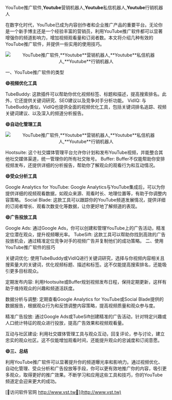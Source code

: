 YouTube推广软件,**Youtube**营销机器人,**Youtube**私信机器人,**Youtube**行销机器人

在数字化时代，YouTube已成为内容创作者和企业推广产品的重要平台。无论你是一个新手博主还是一个经验丰富的营销员，利用YouTube推广软件都可以显著增强你的频道影响力，增加视频观看量和订阅者数。本文将介绍几种有效的YouTube推广软件，并提供一些实用的使用技巧。

 <center><img src="https://vst.tw/MP4/tuiguang/png/4.png" alt="YouTube推广软件,**Youtube**营销机器人,**Youtube**私信机器人,**Youtube**行销机器人"></center>

一、YouTube推广软件的类型

**😄视频优化工具**

TubeBuddy: 这款插件可以帮助你优化视频标签、标题和描述，提高搜索排名。此外，它还提供关键词研究、SEO建议以及竞争对手分析功能。
VidIQ: 与TubeBuddy类似，VidIQ也提供全面的视频优化工具，包括关键词排名追踪、视频关键词建议、以及深入的频道分析报告。

**😄自动化管理工具**

 <center><img src="https://vst.tw/MP4/tuiguang/png/6.png" alt="YouTube推广软件,**Youtube**营销机器人,**Youtube**私信机器人,**Youtube**行销机器人"></center>

Hootsuite: 这个社交媒体管理平台允许你计划和发布YouTube视频，并能整合其他社交媒体渠道，统一管理你的所有社交账号。
Buffer: Buffer不仅能帮助你安排视频发布，还提供详细的分析报告，帮助你了解观众的观看行为和互动情况。

**😄受众分析工具**

Google Analytics for YouTube: Google Analytics与YouTube集成后，可以为你提供详细的视频观看数据，如观众来源、观看时长、地理位置等，有助于你调整内容策略。
Social Blade: 这款工具可以跟踪你的YouTube频道发展情况，提供详细的订阅者增长、观看次数变化等数据，让你更好地了解频道的表现。

**😄广告投放工具**

Google Ads: 通过Google Ads，你可以创建和管理YouTube上的广告活动，精准定位潜在观众，提升视频曝光率。
TubeSift: 这款工具可以帮助你找到高效的广告投放机会，通过精准定位竞争对手的视频广告并复制他们的成功策略。
二、使用YouTube推广软件的技巧

关键词优化: 使用TubeBuddy或VidIQ进行关键词研究，选择与你视频内容相关且搜索量大的关键词，优化视频标题、描述和标签。这不仅能提高搜索排名，还能吸引更多目标观众。

定期发布内容: 利用Hootsuite或Buffer规划视频发布日程，保持定期更新，这样有助于维持观众的兴趣和频道活跃度。

数据分析与调整: 定期查看Google Analytics for YouTube或Social Blade提供的数据报告，根据观众行为和反馈调整内容策略，提高视频质量和观众参与度。

精准广告投放: 通过Google Ads或TubeSift创建精准的广告活动，针对特定兴趣或人口统计特征的观众进行投放，提高广告效果和视频观看量。

互动与社区建设: 利用社交媒体管理工具与观众互动，回复评论，参与讨论，建立忠实的观众社区。这不仅能增加观看时间，还能提升观众的忠诚度和订阅意愿。

**😄三、总结**

利用YouTube推广软件可以显著提升你的频道曝光率和影响力。通过视频优化、自动化管理、受众分析和广告投放等手段，你可以更有效地推广你的内容，吸引更多观众，取得更好的推广效果。不断学习和应用这些工具和技巧，你的YouTube频道定会迎来更大的成功。


[👻访问软件官网 http://www.vst.tw👻](http://www.vst.tw)

